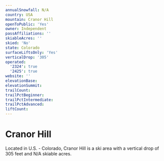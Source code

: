 ```yaml
---
annualSnowfall: N/A
country: USA
mountain: Cranor Hill
openToPublic: 'Yes'
owner: Independent
passAffiliations: ''
skiableAcres: ''
skied: 'No'
state: Colorado
surfaceLiftsOnly: 'Yes'
verticalDrop: '305'
operated:
  '2324': true
  '2425': true
website: ''
elevationBase:
elevationSummit:
trailCount:
trailPctBeginner:
trailPctIntermediate:
trailPctAdvanced:
liftCount:
---
```



# Cranor Hill

Located in U.S. - Colorado, Cranor Hill is a ski area with a vertical drop of 305 feet and N/A skiable acres.
